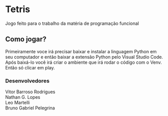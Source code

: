 # Tetris
Jogo feito para o trabalho da matéria de programação funcional

## Como jogar?
Primeiramente voce irá precisar baixar e instalar a linguagem Python em seu computador e então baixar a extensão Python pelo Visual Studio Code.
<br> Após baixá-lo você irá criar o ambiente que irá rodar o código com o Venv.
<br> Então só clicar em play.

### Desenvolvedores
Vitor Barroso Rodrigues
<br>Nathan G. Lopes
<br>Leo Martelli
<br>Bruno Gabriel Pelegrina

